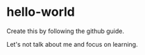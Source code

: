 # hello-world
Create this by following the github guide.

Let's not talk about me and focus on learning.
